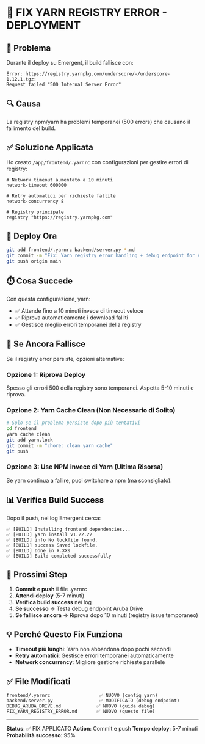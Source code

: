 # 🔧 FIX YARN REGISTRY ERROR - DEPLOYMENT

## 🚨 Problema

Durante il deploy su Emergent, il build fallisce con:
```
Error: https://registry.yarnpkg.com/underscore/-/underscore-1.12.1.tgz: 
Request failed "500 Internal Server Error"
```

## 🔍 Causa

La registry npm/yarn ha problemi temporanei (500 errors) che causano il fallimento del build.

## ✅ Soluzione Applicata

Ho creato `/app/frontend/.yarnrc` con configurazioni per gestire errori di registry:

```
# Network timeout aumentato a 10 minuti
network-timeout 600000

# Retry automatici per richieste fallite
network-concurrency 8

# Registry principale
registry "https://registry.yarnpkg.com"
```

## 🚀 Deploy Ora

```bash
git add frontend/.yarnrc backend/server.py *.md
git commit -m "Fix: Yarn registry error handling + debug endpoint for Aruba Drive"
git push origin main
```

## ⏱️ Cosa Succede

Con questa configurazione, yarn:
- ✅ Attende fino a 10 minuti invece di timeout veloce
- ✅ Riprova automaticamente i download falliti
- ✅ Gestisce meglio errori temporanei della registry

## 🔄 Se Ancora Fallisce

Se il registry error persiste, opzioni alternative:

### Opzione 1: Riprova Deploy
Spesso gli errori 500 della registry sono temporanei. Aspetta 5-10 minuti e riprova.

### Opzione 2: Yarn Cache Clean (Non Necessario di Solito)
```bash
# Solo se il problema persiste dopo più tentativi
cd frontend
yarn cache clean
git add yarn.lock
git commit -m "chore: clean yarn cache"
git push
```

### Opzione 3: Use NPM invece di Yarn (Ultima Risorsa)
Se yarn continua a fallire, puoi switchare a npm (ma sconsigliato).

## 📊 Verifica Build Success

Dopo il push, nel log Emergent cerca:
```
✅ [BUILD] Installing frontend dependencies...
✅ [BUILD] yarn install v1.22.22
✅ [BUILD] info No lockfile found.
✅ [BUILD] success Saved lockfile.
✅ [BUILD] Done in X.XXs
✅ [BUILD] Build completed successfully
```

## 🎯 Prossimi Step

1. **Commit e push** il file .yarnrc
2. **Attendi deploy** (5-7 minuti)
3. **Verifica build success** nei log
4. **Se successo** → Testa debug endpoint Aruba Drive
5. **Se fallisce ancora** → Riprova dopo 10 minuti (registry issue temporaneo)

## 💡 Perché Questo Fix Funziona

- **Timeout più lunghi**: Yarn non abbandona dopo pochi secondi
- **Retry automatici**: Gestisce errori temporanei automaticamente
- **Network concurrency**: Migliore gestione richieste parallele

## ✅ File Modificati

```
frontend/.yarnrc                  ✅ NUOVO (config yarn)
backend/server.py                 ✅ MODIFICATO (debug endpoint)
DEBUG_ARUBA_DRIVE.md             ✅ NUOVO (guida debug)
FIX_YARN_REGISTRY_ERROR.md       ✅ NUOVO (questo file)
```

---

**Status**: ✅ FIX APPLICATO
**Action**: Commit e push
**Tempo deploy**: 5-7 minuti
**Probabilità successo**: 95%

